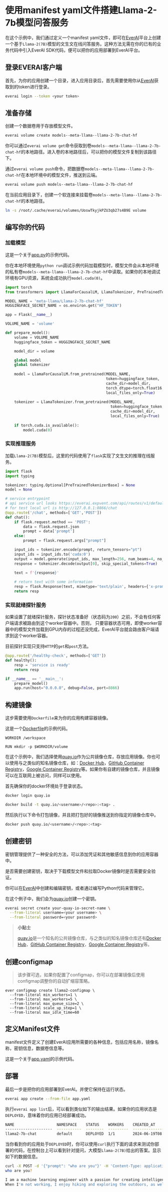 #  使用manifest yaml文件搭建Llama-2-7b模型问答服务
在这个示例中，我们通过定义一个manifest yaml文件，即可在[EverAI](https://everai.expvent.com)平台上创建一个基于`Llama-2(7B)`模型的文生文在线问答服务。这种方法无需在你的已有的业务代码中引入EverAI SDK代码，便可以把你的应用部署到EverAI平台。

## 登录EVERAI客户端

首先，为你的应用创建一个目录，进入应用目录后，首先需要使用你从[EverAI](https://everai.expvent.com)获取到的token进行登录。    

```bash
everai login --token <your token>
```

## 准备存储

创建一个数据卷用于存放模型文件。  

```bash
everai volume create models--meta-llama--llama-2-7b-chat-hf
```

你可以通过`everai volume get`命令获取到卷`models--meta-llama--llama-2-7b-chat-hf`的本地路径。进入卷的本地路径后，可以把你的模型文件复制到该路径下。

通过`everai volume push`命令，把数据卷`models--meta-llama--llama-2-7b-chat-hf`在本地环境中的模型文件，推送到云端。

```bash
everai volume push models--meta-llama--llama-2-7b-chat-hf
```

在当前应用目录下，创建一个软连接来挂载卷`models--meta-llama--llama-2-7b-chat-hf`的本地路径。  

```bash
ln -s /root/.cache/everai/volumes/UoswTkyjkPZU3qb27s4B9E volume
```

## 编写你的代码

### 加载模型

这是一个关于[app.py](https://github.com/everai-example/llama2-7b-chat-manifest-private/blob/main/app.py)的示例代码。

你在本地环境使用`python run`调试示例代码加载模型时，模型文件会从本地环境的私有卷`models--meta-llama--llama-2-7b-chat-hf`中读取。如果你的本地调试环境有GPU资源，系统会成功执行`model.cuda(0)`。

```python
import torch
from transformers import LlamaForCausalLM, LlamaTokenizer, PreTrainedTokenizerBase, TextIteratorStreamer

MODEL_NAME = 'meta-llama/Llama-2-7b-chat-hf'
HUGGINGFACE_SECRET_NAME = os.environ.get("HF_TOKEN")

app = Flask(__name__)

VOLUME_NAME = 'volume'

def prepare_model():
    volume = VOLUME_NAME
    huggingface_token = HUGGINGFACE_SECRET_NAME

    model_dir = volume

    global model
    global tokenizer
    
    model = LlamaForCausalLM.from_pretrained(MODEL_NAME,
                                             token=huggingface_token,
                                             cache_dir=model_dir,
                                             torch_dtype=torch.float16,
                                             local_files_only=True)
    
    tokenizer = LlamaTokenizer.from_pretrained(MODEL_NAME,
                                               token=huggingface_token,
                                               cache_dir=model_dir,
                                               local_files_only=True)
    
    if torch.cuda.is_available():
        model.cuda(0)
```

### 实现推理服务

加载`Llama-2(7B)`模型后，这里的代码使用了`flask`实现了文生文的推理在线服务。  

```python
import flask
import typing

tokenizer: typing.Optional[PreTrainedTokenizerBase] = None
model = None

# service entrypoint
# api service url looks https://everai.expvent.com/api/routes/v1/default/llama2-7b-chat/chat
# for test local url is http://127.0.0.1:8866/chat
@app.route('/chat', methods=['GET','POST'])
def chat():
    if flask.request.method == 'POST':
        data = flask.request.json
        prompt = data['prompt']
    else:
        prompt = flask.request.args["prompt"]

    input_ids = tokenizer.encode(prompt, return_tensors="pt")
    input_ids = input_ids.to('cuda:0')
    output = model.generate(input_ids, max_length=256, num_beams=4, no_repeat_ngram_size=2)
    response = tokenizer.decode(output[0], skip_special_tokens=True)

    text = f'{response}'
    
    # return text with some information
    resp = flask.Response(text, mimetype='text/plain', headers={'x-prompt-hash': 'xxxx'})
    return resp
```

### 实现就绪探针服务

如果设置了就绪探针服务，探针状态准备好（状态码为`200`）之前，不会有任何客户端请求被路由到这个worker容器中。否则， 只要容器状态可用，即使worker容器中的模型文件加载到GPU内存的过程还没完成，EverAI平台就会路由客户端请求到这个worker容器。

目前探针实现只支持`HTTP`的`get`和`post`方法。

```python
@app.route('/healthy-check', methods=['GET'])
def healthy():
    resp = 'service is ready'
    return resp

if __name__ == '__main__':
    prepare_model()
    app.run(host="0.0.0.0", debug=False, port=8866)
```

## 构建镜像
这步需要使用`Dockerfile`来为你的应用构建容器镜像。  

这是一个[Dockerfile](https://github.com/everai-example/llama2-7b-chat-manifest-private/blob/main/Dockerfile)的示例代码。

```
WORKDIR /workspace

RUN mkdir -p $WORKDIR/volume
```

在这个示例中，我们选择使用[quay.io](https://quay.io/)作为公共镜像仓库，存放应用镜像。你也可以使用与之类似的知名镜像仓库，如：[Docker Hub](https://hub.docker.com/)，[GitHub Container Registry](https://docs.github.com/en/packages/working-with-a-github-packages-registry/working-with-the-container-registry)，[Google Container Registry](https://cloud.google.com/artifact-registry)等。如果你有自建的镜像仓库，并且镜像可以在互联网上被访问，同样可以使用。  

首先确保你的docker环境处于登录状态。  

```bash
docker login quay.io

docker build -t quay.io/<username>/<repo>:<tag> .
```
然后执行以下命令打包镜像，并且把打包好的镜像推送到你指定的镜像仓库中。
```bash
docker push quay.io/<username>/<repo>:<tag>
```

## 创建密钥
密钥管理提供了一种安全的方法，可以添加凭证和其他敏感信息到你的应用容器中。  

是否需要创建密钥，取决于下载模型文件和拉取Docker镜像时是否需要安全验证。  

你可以在[EverAI](https://everai.expvent.com)中创建和编辑密钥，或者通过编写Python代码来管理它。  

在这个例子中，我们会为[quay.io](https://quay.io/)创建一个密钥。  

```bash
everai secret create your-quay-io-secret-name \
  --from-literal username=<your username> \
  --from-literal password=<your password>
```
>**小贴士**  
>
>[quay.io](https://quay.io/)是一个知名的公共镜像仓库，与之类似的知名镜像仓库还有[Docker Hub](https://hub.docker.com/)，[GitHub Container Registry](https://docs.github.com/en/packages/working-with-a-github-packages-registry/working-with-the-container-registry)，[Google Container Registry](https://cloud.google.com/artifact-registry)等。

## 创建configmap
>该步骤可选，如果你配置了configmap，你可以在部署镜像后使用configmap调整你的自动扩缩容策略。 
```shell
ever configmap create llama2-configmap \ 
  --from-literal min_workers=1 \
  --from-literal max_workers=5 \
  --from-literal max_queue_size=2 \
  --from-literal scale_up_step=1 \
  --from-literal max_idle_time=60
```

## 定义Manifest文件

manifest文件定义了创建EverAI应用所需要的各种信息，包括应用名称，镜像名称，密钥信息，数据卷信息等。  

这是一个关于[app.yaml](https://github.com/everai-example/llama2-7b-chat-manifest-private/blob/main/app.yaml)的示例代码。

## 部署

最后一步是把你的应用部署到EverAI。并使它保持在运行状态。  
```bash
everai app create --from-file app.yaml
```

执行`everai app list`后，可以看到类似如下的输出结果。如果你的应用状态是`DEPLOYED`，意味着你的应用已经部署成功。  

```bash
NAME                   NAMESPACE    STATUS    WORKERS    CREATED_AT
---------------------  -----------  --------  ---------  ------------------------
llama2-7b-chat         default      DEPLOYED  1/1        2024-06-19T08:07:24+0000
```

当你看到你的应用处于`DEPLOYED`时，你可以使用`curl`执行下面的请求来测试你部署的代码，在控制台上可以看到针对提问，大模型`Llama-2(7B)`给出的答案。显示如下的数据信息。  

```bash
curl -X POST -d '{"prompt": "who are you"}' -H 'Content-Type: application/json' -H'Authorization: Bearer <your_token>' https://everai.expvent.com/api/routes/v1/<your namespace>/<your app name>/chat
who are you?

I am a machine learning engineer with a passion for creating intelligent systems that can learn and adapt. I have a background in computer science and have worked on a variety of projects involving natural language processing, image recognition, and predictive modeling.
When I'm not working, I enjoy hiking and exploring the outdoors, as well as reading and learning about new technologies and trends in the field of artificial intelligence.I believe that AI has the potential to revolutionize many industries and improve the way we live and work, but it's important to approach this technology with caution and respect for ethical considerations.
```
